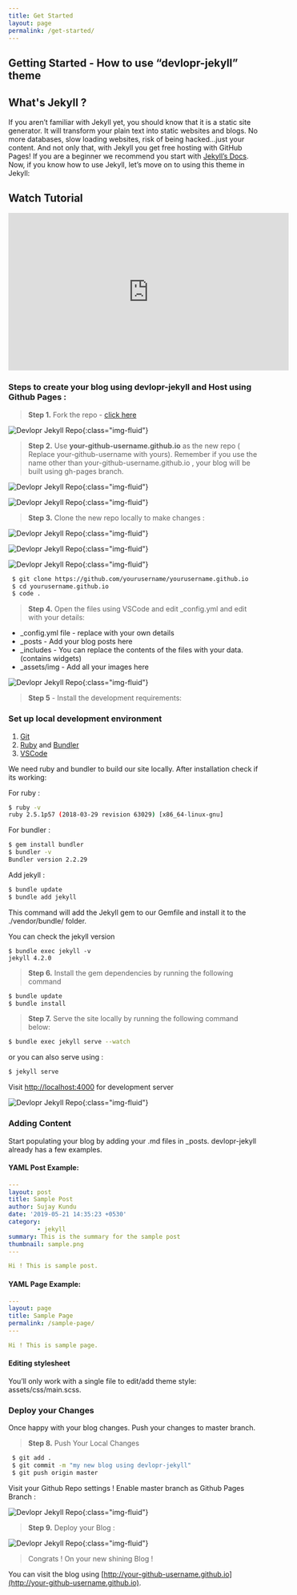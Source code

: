 ```yaml
---
title: Get Started
layout: page
permalink: /get-started/
---
```


## Getting Started - How to use “devlopr-jekyll” theme

## What's Jekyll ?

If you aren’t familiar with Jekyll yet, you should know that it is a static site generator. It will transform your plain text into static websites and blogs. No more databases, slow loading websites, risk of being hacked…just your content. And not only that, with Jekyll you get free hosting with GitHub Pages! If you are a beginner we recommend you start with [Jekyll’s Docs](https://jekyllrb.com/docs/installation/). Now, if you know how to use Jekyll, let’s move on to using this theme in Jekyll:

## Watch Tutorial

<iframe width="560" height="315" src="https://www.youtube.com/embed/cXBEfpn0qrg?rel=0&amp;controls=0&amp;showinfo=0" title="YouTube video player" frameborder="0" allow="accelerometer; autoplay; clipboard-write; encrypted-media; gyroscope; picture-in-picture" allowfullscreen></iframe>


### Steps to create your blog using devlopr-jekyll and Host using Github Pages :

>  **Step 1.**  Fork the repo - [click here](https://github.co/yoo94/fork)

![Devlopr Jekyll Repo](/assets/img/posts/fork1.PNG){:class="img-fluid"}

> **Step 2.** Use **your-github-username.github.io** as the new repo  ( Replace your-github-username with yours). Remember if you use the name other than your-github-username.github.io , your blog will be built using gh-pages branch.

![Devlopr Jekyll Repo](/assets/img/posts/fork2.PNG){:class="img-fluid"}

![Devlopr Jekyll Repo](/assets/img/posts/fork3.PNG){:class="img-fluid"}

> **Step 3.** Clone the new repo locally to make changes :

![Devlopr Jekyll Repo](/assets/img/posts/fork31.PNG){:class="img-fluid"}

![Devlopr Jekyll Repo](/assets/img/posts/fork32.PNG){:class="img-fluid"}

![Devlopr Jekyll Repo](/assets/img/posts/fork33.PNG){:class="img-fluid"}

```bash
 $ git clone https://github.com/yourusername/yourusername.github.io
 $ cd yourusername.github.io
 $ code .
```

> **Step 4.** Open the files using VSCode and edit _config.yml and edit with your details:

- _config.yml file - replace with your own details
- _posts - Add your blog posts here
- _includes - You can replace the contents of the files with your data. (contains widgets)
- _assets/img - Add all your images here

![Devlopr Jekyll Repo](/assets/img/posts/fork34.PNG){:class="img-fluid"}

> **Step 5** - Install the development requirements:

### Set up local development environment

1. [Git](https://git-scm.com/)
2. [Ruby](https://www.ruby-lang.org/) and [Bundler](https://bundler.io/)
3. [VSCode](https://code.visualstudio.com/download)

We need ruby and bundler to build our site locally. After installation check if its working:

For ruby :

```bash
$ ruby -v
ruby 2.5.1p57 (2018-03-29 revision 63029) [x86_64-linux-gnu]
```
For bundler :

```bash
$ gem install bundler
$ bundler -v
Bundler version 2.2.29
```
Add jekyll :

```bash
$ bundle update
$ bundle add jekyll
```
 This command will add the Jekyll gem to our Gemfile and install it to the ./vendor/bundle/ folder.

You can check the jekyll version

```
$ bundle exec jekyll -v
jekyll 4.2.0
```

> **Step 6.** Install the gem dependencies by running the following command

```bash
$ bundle update
$ bundle install
```

> **Step 7.** Serve the site locally by running the following command below:

```bash
$ bundle exec jekyll serve --watch
```
or you can also serve using :

```bash
$ jekyll serve
```

Visit [http://localhost:4000](http://localhost:4000) for development server

![Devlopr Jekyll Repo](/assets/img/posts/fork41.PNG){:class="img-fluid"}


### Adding Content

Start populating your blog by adding your .md files in _posts. devlopr-jekyll already has a few examples.

#### YAML Post Example:

```yml
---
layout: post
title: Sample Post
author: Sujay Kundu
date: '2019-05-21 14:35:23 +0530'
category:
        - jekyll
summary: This is the summary for the sample post
thumbnail: sample.png
---

Hi ! This is sample post.

```

#### YAML Page Example:

```yml
---
layout: page
title: Sample Page
permalink: /sample-page/
---

Hi ! This is sample page.
```

#### Editing stylesheet

You’ll only work with a single file to edit/add theme style: assets/css/main.scss.

### Deploy your Changes

Once happy with your blog changes. Push your changes to master branch.

> **Step 8.** Push Your Local Changes

```bash
 $ git add .
 $ git commit -m "my new blog using devlopr-jekyll"
 $ git push origin master
```

Visit your Github Repo settings ! Enable master branch as Github Pages Branch :

![Devlopr Jekyll Repo](/assets/img/posts/fork6.PNG){:class="img-fluid"}

> **Step 9.** Deploy your Blog :

![Devlopr Jekyll Repo](/assets/img/posts/fork7.PNG){:class="img-fluid"}

> Congrats ! On your new shining Blog !

You can visit the blog using [http://your-github-username.github.io](http://your-github-username.github.io).


